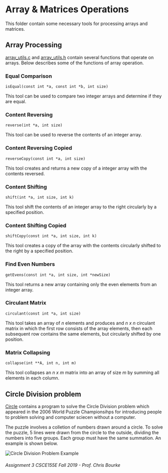 # Array & Matrices Operations

This folder contain some necessary tools for processing arrays and matrices.

## Array Processing

[array_utils.c](/array_utils.c) and [array_utils.h](/array_utils.h) contain several functions that operate on arrays. Below describes some of the functions of array operation.

### Equal Comparison
```
isEqual(const int *a, const int *b, int size)
```

This tool can be used to compare two integer arrays and determine if they are equal.

### Content Reversing
```
reverse(int *a, int size)
```

This tool can be used to reverse the contents of an integer array.

### Content Reversing Copied
```
reverseCopy(const int *a, int size)
```

This tool creates and returns a new copy of a integer array with the contents reversed.

### Content Shifting
```
shift(int *a, int size, int k)
```

This tool shift the contents of an integer array to the right circularly by a specified position.

### Content Shifting Copied
```
shiftCopy(const int *a, int size, int k)
```

This tool creates a copy of the array with the contents circularly shifted to the right by a specified position.

### Find Even Numbers
```
getEvens(const int *a, int size, int *newSize)
```

This tool returns a new array containing only the even elements from an integer array.

### Circulant Matrix
```
circulant(const int *a, int size)
```

This tool takes an array of *n* elements and produces and *n x n* circulant matrix in which the first row consists of the array elements, then each subsequent row contains the same elements, but circularly shifted by one position.

### Matrix Collapsing
```
collapse(int **A, int n, int m)
```
This tool collapses an *n x m* matrix into an array of size *m* by summing all elements in each column.

## Circle Division problem

[Circle](/circle/) contains a program to solve the Circle Division problem which appeared in the 2006 World Puzzle Championsihps for introducing people to problem solving and computer sciecen without a computer.

The puzzle involves a colletion of numbers drawn around a circle. To solve the puzzle, 5 lines were drawn from the circle to the outside, dividing the numbers into five groups. Each group must have the same summation. An example is shown below.

![Circle Division Problem Example](/circle/Example.png)

###### Assignment 3 CSCE155E Fall 2019 - Prof. Chris Bourke